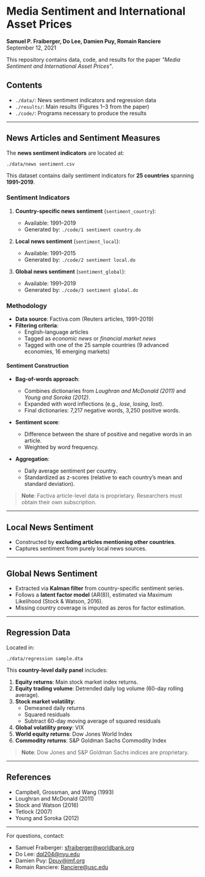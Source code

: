 # Media Sentiment and International Asset Prices

**Samuel P. Fraiberger, Do Lee, Damien Puy, Romain Ranciere**  
September 12, 2021

This repository contains data, code, and results for the paper *"Media Sentiment and International Asset Prices"*.

## Contents

- `./data/`: News sentiment indicators and regression data  
- `./results/`: Main results (Figures 1–3 from the paper)  
- `./code/`: Programs necessary to produce the results  

---

## News Articles and Sentiment Measures

The **news sentiment indicators** are located at:  
```
./data/news sentiment.csv
```

This dataset contains daily sentiment indicators for **25 countries** spanning **1991–2019**.

### Sentiment Indicators

1. **Country-specific news sentiment** (`sentiment_country`):  
   - Available: 1991–2019  
   - Generated by: `./code/1 sentiment country.do`

2. **Local news sentiment** (`sentiment_local`):  
   - Available: 1991–2015  
   - Generated by: `./code/2 sentiment local.do`

3. **Global news sentiment** (`sentiment_global`):  
   - Available: 1991–2019  
   - Generated by: `./code/3 sentiment global.do`

### Methodology

- **Data source**: Factiva.com (Reuters articles, 1991–2019)  
- **Filtering criteria**:
  - English-language articles  
  - Tagged as *economic news* or *financial market news*  
  - Tagged with one of the 25 sample countries (9 advanced economies, 16 emerging markets)

#### Sentiment Construction

- **Bag-of-words approach**:
  - Combines dictionaries from *Loughran and McDonald (2011)* and *Young and Soroka (2012)*.
  - Expanded with word inflections (e.g., *lose*, *losing*, *lost*).
  - Final dictionaries: 7,217 negative words, 3,250 positive words.

- **Sentiment score**:  
  - Difference between the share of positive and negative words in an article.  
  - Weighted by word frequency.  

- **Aggregation**:  
  - Daily average sentiment per country.  
  - Standardized as z-scores (relative to each country’s mean and standard deviation).

> **Note**: Factiva article-level data is proprietary. Researchers must obtain their own subscription.

---

## Local News Sentiment

- Constructed by **excluding articles mentioning other countries**.  
- Captures sentiment from purely local news sources.

---

## Global News Sentiment

- Extracted via **Kalman filter** from country-specific sentiment series.  
- Follows a **latent factor model** (AR(8)), estimated via Maximum Likelihood (Stock & Watson, 2016).  
- Missing country coverage is imputed as zeros for factor estimation.

---

## Regression Data

Located in:
```
./data/regression sample.dta
```


This **country-level daily panel** includes:

1. **Equity returns**: Main stock market index returns.  
2. **Equity trading volume**: Detrended daily log volume (60-day rolling average).  
3. **Stock market volatility**:  
   - Demeaned daily returns  
   - Squared residuals  
   - Subtract 60-day moving average of squared residuals  
4. **Global volatility proxy**: VIX  
5. **World equity returns**: Dow Jones World Index  
6. **Commodity returns**: S&P Goldman Sachs Commodity Index  

> **Note**: Dow Jones and S&P Goldman Sachs indices are proprietary.

---

## References

- Campbell, Grossman, and Wang (1993)  
- Loughran and McDonald (2011)  
- Stock and Watson (2016)  
- Tetlock (2007)  
- Young and Soroka (2012)  

---

For questions, contact:  
- Samuel Fraiberger: [sfraiberger@worldbank.org](mailto:sfraiberger@worldbank.org)  
- Do Lee: [dql204@nyu.edu](mailto:dql204@nyu.edu)  
- Damien Puy: [Dpuy@imf.org](mailto:Dpuy@imf.org)  
- Romain Ranciere: [Ranciere@usc.edu](mailto:Ranciere@usc.edu)







